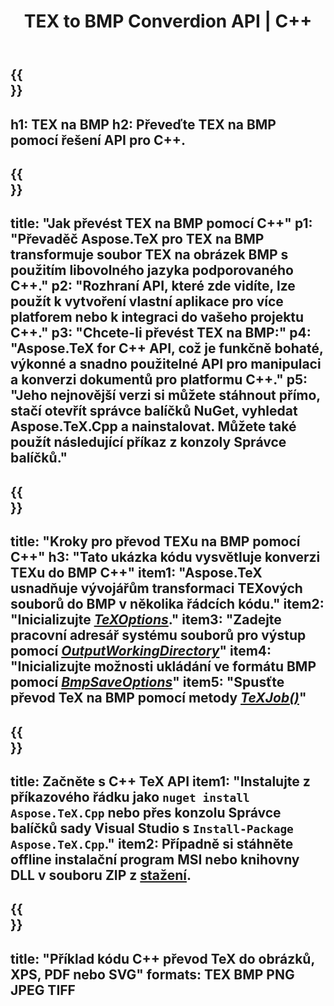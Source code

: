 ﻿---
translation: true
template: /_templates/_conversion-child-cpp.md
title: TEX to BMP Converdion API | C++
description: Funkce převodu TEX do BMP. Integrujte tuto místní knihovnu C++ do svého projektu nebo použijte multiplatformní aplikace pro převod TeXu na BMP.
keywords: tex to bmp api cpp, tex2bmp integrovat c++
url: /cpp/conversion/tex-to-bmp/
family: tex
platformtag: cpp
feature: conversion
informat: TEX
outformat: BMP
otherformats: PNG JPEG TIFF PDF SVG XPS
---

{{<section banner>}}
---
h1: TEX na BMP
h2: Převeďte TEX na BMP pomocí řešení API pro C++.
---

{{<section overview>}}
---
title: "Jak převést TEX na BMP pomocí C++"
p1: "Převaděč Aspose.TeX pro TEX na BMP transformuje soubor TEX na obrázek BMP s použitím libovolného jazyka podporovaného C++."
p2: "Rozhraní API, které zde vidíte, lze použít k vytvoření vlastní aplikace pro více platforem nebo k integraci do vašeho projektu C++."
p3: "Chcete-li převést TEX na BMP:"
p4: "Aspose.TeX for C++ API, což je funkčně bohaté, výkonné a snadno použitelné API pro manipulaci a konverzi dokumentů pro platformu C++."
p5: "Jeho nejnovější verzi si můžete stáhnout přímo, stačí otevřít správce balíčků NuGet, vyhledat Aspose.TeX.Cpp a nainstalovat. Můžete také použít následující příkaz z konzoly Správce balíčků."
---

{{<section feature1>}}
---
title: "Kroky pro převod TEXu na BMP pomocí C++"
h3: "Tato ukázka kódu vysvětluje konverzi TEXu do BMP C++"
item1: "Aspose.TeX usnadňuje vývojářům transformaci TEXových souborů do BMP v několika řádcích kódu."
item2: "Inicializujte [*TeXOptions*](https://reference.aspose.com/tex/cpp/class/aspose.te_x.te_x_options)."
item3: "Zadejte pracovní adresář systému souborů pro výstup pomocí [*OutputWorkingDirectory*](https://reference.aspose.com/tex/cpp/class/aspose.te_x.te_x_options#aa4f4ea6dab7db5ba1b40800495f16f63)"
item4: "Inicializujte možnosti ukládání ve formátu BMP pomocí [*BmpSaveOptions*](https://reference.aspose.com/tex/cpp/class/aspose.te_x.presentation.image.bmp_save_options)"
item5: "Spusťte převod TeX na BMP pomocí metody [*TeXJob()*](https://reference.aspose.com/tex/cpp/class/aspose.te_x.te_x_job)"
---

{{<section feature2>}}
---
title: Začněte s C++ TeX API
item1: "Instalujte z příkazového řádku jako ```nuget install Aspose.TeX.Cpp``` nebo přes konzolu Správce balíčků sady Visual Studio s ```Install-Package Aspose.TeX.Cpp```."
item2: Případně si stáhněte offline instalační program MSI nebo knihovny DLL v souboru ZIP z [stažení](https://downloads.aspose.com/tex/cpp).
---

{{<section widget>}}
---
title: "Příklad kódu C++ převod TeX do obrázků, XPS, PDF nebo SVG"
formats: TEX BMP PNG JPEG TIFF
---

